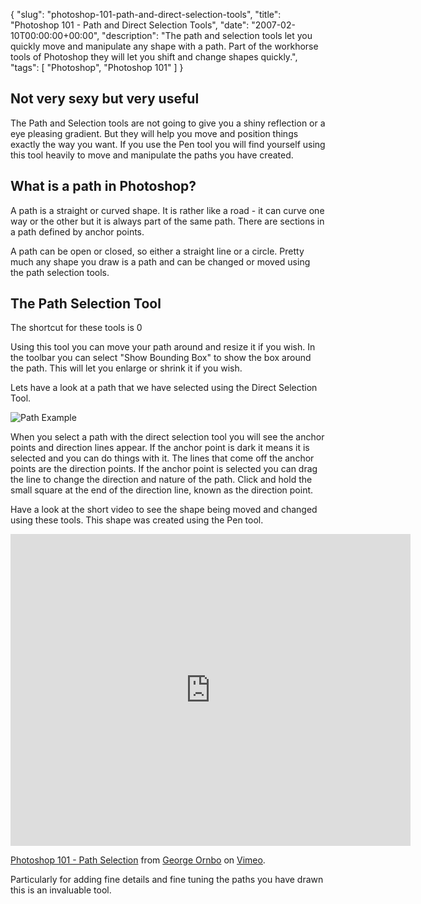 {
  "slug": "photoshop-101-path-and-direct-selection-tools",
  "title": "Photoshop 101 - Path and Direct Selection Tools",
  "date": "2007-02-10T00:00:00+00:00",
  "description": "The path and selection tools let you quickly move and manipulate any shape with a path. Part of the workhorse tools of Photoshop they will let you shift and change shapes quickly.",
  "tags": [
    "Photoshop",
    "Photoshop 101"
  ]
}

## Not very sexy but very useful

The Path and Selection tools are not going to give you a shiny reflection or a eye pleasing gradient. But they will help you move and position things exactly the way you want. If you use the Pen tool you will find yourself using this tool heavily to move and manipulate the paths you have created.

## What is a path in Photoshop?

A path is a straight or curved shape. It is rather like a road - it can curve one way or the other but it is always part of the same path. There are sections in a path defined by anchor points.

A path can be open or closed, so either a straight line or a circle. Pretty much any shape you draw is a path and can be changed or moved using the path selection tools.

## The Path Selection Tool

The shortcut for these tools is 0

Using this tool you can move your path around and resize it if you wish. In the toolbar you can select "Show Bounding Box" to show the box around the path. This will let you enlarge or shrink it if you wish. 

Lets have a look at a path that we have selected using the Direct Selection Tool.

![Path Example][1] 

When you select a path with the direct selection tool you will see the anchor points and direction lines appear. If the anchor point is dark it means it is selected and you can do things with it. The lines that come off the anchor points are the direction points. If the anchor point is selected you can drag the line to change the direction and nature of the path. Click and hold the small square at the end of the direction line, known as the direction point.

Have a look at the short video to see the shape being moved and changed using these tools. This shape was created using the Pen tool.

<iframe src="https://player.vimeo.com/video/33020795" width="640" height="499" frameborder="0" webkitallowfullscreen mozallowfullscreen allowfullscreen></iframe>
<p><a href="https://vimeo.com/33020795">Photoshop 101 - Path Selection</a> from <a href="https://vimeo.com/shapeshed">George Ornbo</a> on <a href="https://vimeo.com">Vimeo</a>.</p>

Particularly for adding fine details and fine tuning the paths you have drawn this is an invaluable tool.

 [1]: /images/articles/path_example.png 


